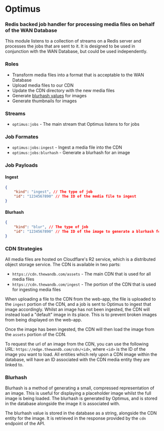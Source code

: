# Optimus

### Redis backed job handler for processing media files on behalf of the WAN Database

This module listens to a collection of streams on a Redis server and processes the jobs that are sent to it. It is
designed to be used in conjunction with the WAN Database, but could be used independently.

### Roles

- Transform media files into a format that is acceptable to the WAN Database
- Upload media files to our CDN
- Update the CDN directory with the new media files
- Generate [blurhash values](https://blurha.sh) for images
- Generate thumbnails for images

### Streams

- `optimus:jobs` - The main stream that Optimus listens to for jobs

### Job Formates

- `optimus:jobs:ingest` - Ingest a media file into the CDN
- `optimus:jobs:blurhash` - Generate a blurhash for an image

### Job Payloads

#### Ingest

```json
{
    "kind": "ingest", // The type of job
    "id": "1234567890" // The ID of the media file to ingest
}
```

#### Blurhash

```json
{
    "kind": "blur", // The type of job
    "id": "1234567890" // The ID of the image to generate a blurhash for
}
```

### CDN Strategies

All media files are hosted on Cloudflare's R2 service, which is a distributed object storage service. The CDN is available in two parts:

- `https://cdn.thewandb.com/assets` - The main CDN that is used for all media files
- `https://cdn.thewandb.com/ingest` - The portion of the CDN that is used for ingesting media files

When uploading a file to the CDN from the web-app, the file is uploaded to the `ingest` portion of the CDN, and a job is sent to Optimus to ingest that image accordingly.
Whilst an image has not been ingested, the CDN will instead load a "default" image in its place. This is to prevent broken images from being displayed on the web-app.

Once the image has been ingested, the CDN will then load the image from the `assets` portion of the CDN.

To request the url of an image from the CDN, you can use the following URL: `https://edge.thewandb.com/cdn/<id>`, where `<id>` is the ID of the image you want to load.
All entities which rely upon a CDN image within the database, will have an ID associated with the CDN media entity they are linked to.

### Blurhash

Blurhash is a method of generating a small, compressed representation of an image. This is useful for displaying a placeholder image whilst the full image is being loaded.
The blurhash is generated by Optimus, and is stored in the database alongside the image it is associated with.

The blurhash value is stored in the database as a string, alongside the CDN entity for the image. It is retrieved in the response provided by the `cdn` endpoint of the API.
